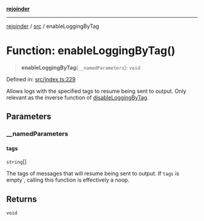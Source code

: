 [**rejoinder**](../../README.md)

***

[rejoinder](../../README.md) / [src](../README.md) / enableLoggingByTag

# Function: enableLoggingByTag()

> **enableLoggingByTag**(`__namedParameters`): `void`

Defined in: [src/index.ts:229](https://github.com/Xunnamius/rejoinder/blob/8fff50d663840973b506f42d097ba932988f893a/src/index.ts#L229)

Allows logs with the specified tags to resume being sent to output. Only relevant as the inverse function of [disableLoggingByTag](disableLoggingByTag.md).

## Parameters

### \_\_namedParameters

#### tags

`string`[]

The tags of messages that will resume being sent to output. If `tags` is
empty`, calling this function is effectively a noop.

## Returns

`void`
